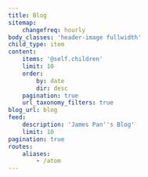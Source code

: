 ```yaml
---
title: Blog
sitemap:
    changefreq: hourly
body_classes: 'header-image fullwidth'
child_type: item
content:
    items: '@self.children'
    limit: 10
    order:
        by: date
        dir: desc
    pagination: true
    url_taxonomy_filters: true
blog_url: blog
feed:
    description: 'James Pan''s Blog'
    limit: 10
pagination: true
routes:
    aliases:
        - /atom
---
```


<img style="opacity: 0" src="https://i.imgur.com/ddkDCh6.png" alt="simplicity is prerequisite for reliability">